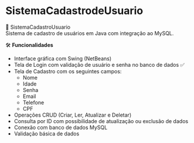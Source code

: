 # SistemaCadastrodeUsuario

📄 SistemaCadastroUsuario  
Sistema de cadastro de usuários em Java com integração ao MySQL.

🛠️ **Funcionalidades**

- Interface gráfica com Swing (NetBeans)
- Tela de Login com validação de usuário e senha no banco de dados ✅
- Tela de Cadastro com os seguintes campos:
  - Nome
  - Idade
  - Senha
  - Email
  - Telefone
  - CPF
- Operações CRUD (Criar, Ler, Atualizar e Deletar)
- Consulta por ID com possibilidade de atualização ou exclusão de dados
- Conexão com banco de dados MySQL
- Validação básica de dados
